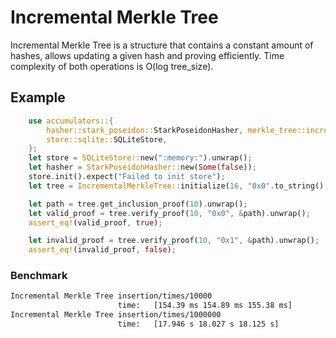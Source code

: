 # Incremental Merkle Tree

Incremental Merkle Tree is a structure that contains a constant amount of hashes, allows updating a given hash and proving efficiently. Time complexity of both operations is O(log tree_size).

## Example

```rust
    use accumulators::{
        hasher::stark_poseidon::StarkPoseidonHasher, merkle_tree::incremental::IncrementalMerkleTree,
        store::sqlite::SQLiteStore,
    };
    let store = SQLiteStore::new(":memory:").unwrap();
    let hasher = StarkPoseidonHasher::new(Some(false));
    store.init().expect("Failed to init store");
    let tree = IncrementalMerkleTree::initialize(16, "0x0".to_string(), hasher, store, None);

    let path = tree.get_inclusion_proof(10).unwrap();
    let valid_proof = tree.verify_proof(10, "0x0", &path).unwrap();
    assert_eq!(valid_proof, true);

    let invalid_proof = tree.verify_proof(10, "0x1", &path).unwrap();
    assert_eq!(invalid_proof, false);
```

### Benchmark

```sh
Incremental Merkle Tree insertion/times/10000
                        time:   [154.39 ms 154.89 ms 155.38 ms]
Incremental Merkle Tree insertion/times/1000000
                        time:   [17.946 s 18.027 s 18.125 s]
```
